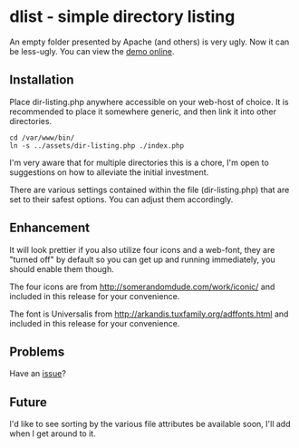 dlist - simple directory listing
====

An empty folder presented by Apache (and others) is very ugly. Now it can be less-ugly. You can view the [demo online](http://smarterfish.com/assets/).

Installation
----

Place dir-listing.php anywhere accessible on your web-host of choice. It is recommended to place it somewhere generic, and then link it into other directories.

    cd /var/www/bin/
    ln -s ../assets/dir-listing.php ./index.php

I'm very aware that for multiple directories this is a chore, I'm open to suggestions on how to alleviate the initial investment.

There are various settings contained within the file (dir-listing.php) that are set to their safest options. You can adjust them accordingly.

Enhancement
----

It will look prettier if you also utilize four icons and a web-font, they are "turned off" by default so you can get up and running immediately, you should enable them though.

The four icons are from http://somerandomdude.com/work/iconic/ and included in this release for your convenience.

The font is Universalis from http://arkandis.tuxfamily.org/adffonts.html and included in this release for your convenience.

Problems
----

Have an [issue](https://github.com/amgraham/dlist/issues)?

Future
----

I'd like to see sorting by the various file attributes be available soon, I'll add when I get around to it.
